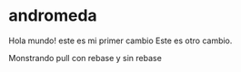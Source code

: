 # andromeda
Hola mundo! este es mi primer cambio
Este es otro cambio.

Monstrando pull con rebase y sin rebase
